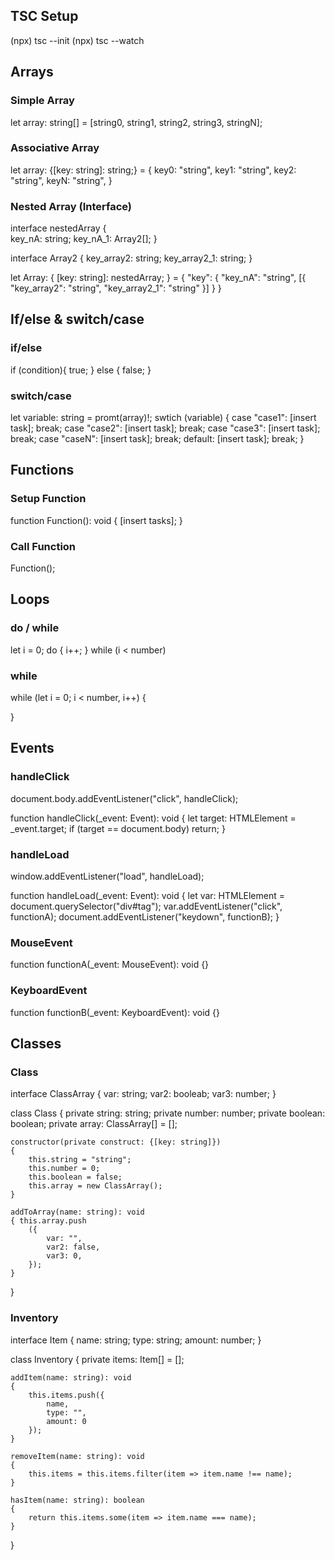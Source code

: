 ## TSC Setup

(npx) tsc --init
(npx) tsc --watch

## Arrays

### Simple Array

let array: string[] = [string0, string1, string2, string3, stringN];

### Associative Array

let array: {[key: string]: string;} =
{
    key0: "string",
    key1: "string",
    key2: "string",
    keyN: "string",
}

### Nested Array (Interface)

interface nestedArray
{  
    key_nA: string;
    key_nA_1: Array2[]; 
}

interface Array2
{
    key_array2: string;
    key_array2_1: string;
}

let Array: { [key: string]: nestedArray; } = {
    "key": {
        "key_nA": "string",
        [{
            "key_array2": "string",
            "key_array2_1": "string"
        }]
    }
} 

## If/else & switch/case

### if/else

if (condition){
    true;
} else {
    false;
}

### switch/case

let variable: string = promt(array)!;
swtich (variable)
{
    case "case1":
        [insert task];
        break;
    case "case2":
        [insert task];
        break;
    case "case3":
        [insert task];
        break;
    case "caseN":
        [insert task];
        break;
    default:
        [insert task];
        break;
}

## Functions

### Setup Function

function Function(): void {
    [insert tasks];
}

### Call Function

Function();

## Loops

### do / while

let i = 0;
do {
    i++;
} while (i < number)

### while

while (let i = 0; i < number, i++) {

}

## Events

### handleClick

document.body.addEventListener("click", handleClick);

function handleClick(_event: Event): void 
{
    let target: HTMLElement = <HTMLElement>_event.target;
    if (target == document.body)
        return;
}

### handleLoad

window.addEventListener("load", handleLoad);

 function handleLoad(_event: Event): void
    {
        let var: HTMLElement = <HTMLElement>document.querySelector("div#tag");
        var.addEventListener("click", functionA);
        document.addEventListener("keydown", functionB);
    }

### MouseEvent

function functionA(_event: MouseEvent): void {}

### KeyboardEvent

function functionB(_event: KeyboardEvent): void {}

## Classes

### Class

interface ClassArray
{
    var: string;
    var2: booleab;
    var3: number;
}

class Class
{
    private string: string;
    private number: number;
    private boolean: boolean;
    private array: ClassArray[] = [];

    constructor(private construct: {[key: string]})
    {
        this.string = "string";
        this.number = 0;
        this.boolean = false;
        this.array = new ClassArray();
    }

    addToArray(name: string): void
    { this.array.push
        ({
            var: "",
            var2: false,
            var3: 0,
        });
    }
}

### Inventory

interface Item
{
    name: string;
    type: string;
    amount: number;
}

class Inventory
{
    private items: Item[] = [];

    addItem(name: string): void
    {
        this.items.push({
            name,
            type: "",
            amount: 0
        });
    }

    removeItem(name: string): void
    {
        this.items = this.items.filter(item => item.name !== name);
    }

    hasItem(name: string): boolean
    {
        return this.items.some(item => item.name === name);
    }
}